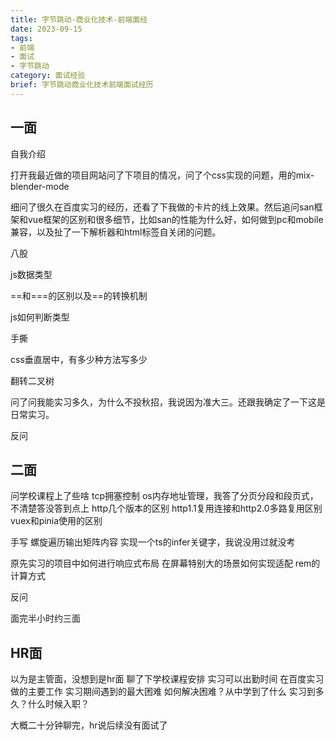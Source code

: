 ```yaml
---
title: 字节跳动-商业化技术-前端面经
date: 2023-09-15
tags:
- 前端
- 面试
- 字节跳动
category: 面试经验
brief: 字节跳动商业化技术前端面试经历
---
```


## 一面

自我介绍

打开我最近做的项目网站问了下项目的情况，问了个css实现的问题，用的mix-blender-mode

细问了很久在百度实习的经历，还看了下我做的卡片的线上效果。然后追问san框架和vue框架的区别和很多细节，比如san的性能为什么好，如何做到pc和mobile兼容，以及扯了一下解析器和html标签自关闭的问题。

八股

js数据类型

==和===的区别以及==的转换机制

js如何判断类型

手撕

css垂直居中，有多少种方法写多少

翻转二叉树

问了问我能实习多久，为什么不投秋招，我说因为准大三。还跟我确定了一下这是日常实习。

反问

## 二面

问学校课程上了些啥
tcp拥塞控制
os内存地址管理，我答了分页分段和段页式，不清楚答没答到点上
http几个版本的区别
http1.1复用连接和http2.0多路复用区别
vuex和pinia使用的区别

手写
螺旋遍历输出矩阵内容
实现一个ts的infer关键字，我说没用过就没考

原先实习的项目中如何进行响应式布局
在屏幕特别大的场景如何实现适配
rem的计算方式

反问

面完半小时约三面

## HR面

以为是主管面，没想到是hr面
聊了下学校课程安排
实习可以出勤时间
在百度实习做的主要工作
实习期间遇到的最大困难
如何解决困难？从中学到了什么
实习到多久？什么时候入职？

大概二十分钟聊完，hr说后续没有面试了